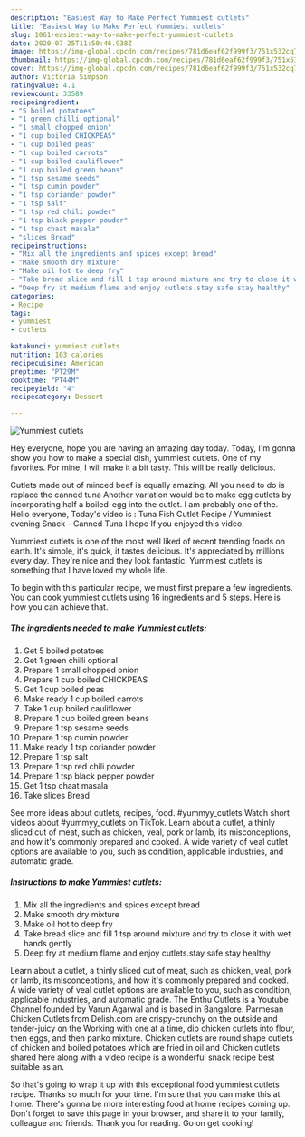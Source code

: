 ```yaml
---
description: "Easiest Way to Make Perfect Yummiest cutlets"
title: "Easiest Way to Make Perfect Yummiest cutlets"
slug: 1061-easiest-way-to-make-perfect-yummiest-cutlets
date: 2020-07-25T11:50:46.938Z
image: https://img-global.cpcdn.com/recipes/781d6eaf62f999f3/751x532cq70/yummiest-cutlets-recipe-main-photo.jpg
thumbnail: https://img-global.cpcdn.com/recipes/781d6eaf62f999f3/751x532cq70/yummiest-cutlets-recipe-main-photo.jpg
cover: https://img-global.cpcdn.com/recipes/781d6eaf62f999f3/751x532cq70/yummiest-cutlets-recipe-main-photo.jpg
author: Victoria Simpson
ratingvalue: 4.1
reviewcount: 33589
recipeingredient:
- "5 boiled potatoes"
- "1 green chilli optional"
- "1 small chopped onion"
- "1 cup boiled CHICKPEAS"
- "1 cup boiled peas"
- "1 cup boiled carrots"
- "1 cup boiled cauliflower"
- "1 cup boiled green beans"
- "1 tsp sesame seeds"
- "1 tsp cumin powder"
- "1 tsp coriander powder"
- "1 tsp salt"
- "1 tsp red chili powder"
- "1 tsp black pepper powder"
- "1 tsp chaat masala"
- "slices Bread"
recipeinstructions:
- "Mix all the ingredients and spices except bread"
- "Make smooth dry mixture"
- "Make oil hot to deep fry"
- "Take bread slice and fill 1 tsp around mixture and try to close it with wet hands gently"
- "Deep fry at medium flame and enjoy cutlets.stay safe stay healthy"
categories:
- Recipe
tags:
- yummiest
- cutlets

katakunci: yummiest cutlets 
nutrition: 103 calories
recipecuisine: American
preptime: "PT29M"
cooktime: "PT44M"
recipeyield: "4"
recipecategory: Dessert

---
```



![Yummiest cutlets](https://img-global.cpcdn.com/recipes/781d6eaf62f999f3/751x532cq70/yummiest-cutlets-recipe-main-photo.jpg)

Hey everyone, hope you are having an amazing day today. Today, I'm gonna show you how to make a special dish, yummiest cutlets. One of my favorites. For mine, I will make it a bit tasty. This will be really delicious.

Cutlets made out of minced beef is equally amazing. All you need to do is replace the canned tuna Another variation would be to make egg cutlets by incorporating half a boiled-egg into the cutlet. I am probably one of the. Hello everyone, Today&#39;s video is : Tuna Fish Cutlet Recipe / Yummiest evening Snack - Canned Tuna I hope If you enjoyed this video.

Yummiest cutlets is one of the most well liked of recent trending foods on earth. It's simple, it's quick, it tastes delicious. It's appreciated by millions every day. They're nice and they look fantastic. Yummiest cutlets is something that I have loved my whole life.


To begin with this particular recipe, we must first prepare a few ingredients. You can cook yummiest cutlets using 16 ingredients and 5 steps. Here is how you can achieve that.

<!--inarticleads1-->

##### The ingredients needed to make Yummiest cutlets:

1. Get 5 boiled potatoes
1. Get 1 green chilli optional
1. Prepare 1 small chopped onion
1. Prepare 1 cup boiled CHICKPEAS
1. Get 1 cup boiled peas
1. Make ready 1 cup boiled carrots
1. Take 1 cup boiled cauliflower
1. Prepare 1 cup boiled green beans
1. Prepare 1 tsp sesame seeds
1. Prepare 1 tsp cumin powder
1. Make ready 1 tsp coriander powder
1. Prepare 1 tsp salt
1. Prepare 1 tsp red chili powder
1. Prepare 1 tsp black pepper powder
1. Get 1 tsp chaat masala
1. Take slices Bread


See more ideas about cutlets, recipes, food. #yummyy_cutlets Watch short videos about #yummyy_cutlets on TikTok. Learn about a cutlet, a thinly sliced cut of meat, such as chicken, veal, pork or lamb, its misconceptions, and how it&#39;s commonly prepared and cooked. A wide variety of veal cutlet options are available to you, such as condition, applicable industries, and automatic grade. 

<!--inarticleads2-->

##### Instructions to make Yummiest cutlets:

1. Mix all the ingredients and spices except bread
1. Make smooth dry mixture
1. Make oil hot to deep fry
1. Take bread slice and fill 1 tsp around mixture and try to close it with wet hands gently
1. Deep fry at medium flame and enjoy cutlets.stay safe stay healthy


Learn about a cutlet, a thinly sliced cut of meat, such as chicken, veal, pork or lamb, its misconceptions, and how it&#39;s commonly prepared and cooked. A wide variety of veal cutlet options are available to you, such as condition, applicable industries, and automatic grade. The Enthu Cutlets is a Youtube Channel founded by Varun Agarwal and is based in Bangalore. Parmesan Chicken Cutlets from Delish.com are crispy-crunchy on the outside and tender-juicy on the Working with one at a time, dip chicken cutlets into flour, then eggs, and then panko mixture. Chicken cutlets are round shape cutlets of chicken and boiled potatoes which are fried in oil and Chicken cutlets shared here along with a video recipe is a wonderful snack recipe best suitable as an. 

So that's going to wrap it up with this exceptional food yummiest cutlets recipe. Thanks so much for your time. I'm sure that you can make this at home. There's gonna be more interesting food at home recipes coming up. Don't forget to save this page in your browser, and share it to your family, colleague and friends. Thank you for reading. Go on get cooking!
